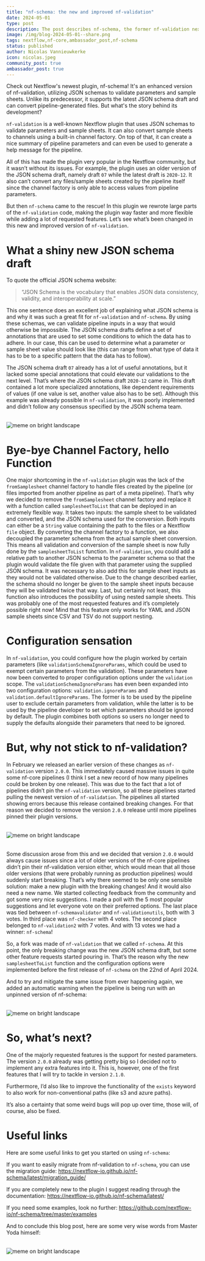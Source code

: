 ```yaml
---
title: "nf-schema: the new and improved nf-validation"
date: 2024-05-01
type: post
description: The post describes nf-schema, the former nf-validation nextflow plugin rewritten and improved.
image: /img/blog-2024-05-01--share.png
tags: nextflow,nf-core,ambassador_post,nf-schema
status: published
author: Nicolas Vannieuwkerke
icon: nicolas.jpeg
community_post: true
ambassador_post: true
---
```


Check out Nextflow's newest plugin, nf-schema! It's an enhanced version of nf-validation, utilizing JSON schemas to validate parameters and sample sheets. Unlike its predecessor, it supports the latest JSON schema draft and can convert pipeline-generated files. But what's the story behind its development?

<!-- end-archive-description -->

`nf-validation` is a well-known Nextflow plugin that uses JSON schemas to validate parameters and sample sheets. It can also convert sample sheets to channels using a built-in channel factory. On top of that, it can create a nice summary of pipeline parameters and can even be used to generate a help message for the pipeline.

All of this has made the plugin very popular in the Nextflow community, but it wasn’t without its issues. For example, the plugin uses an older version of the JSON schema draft, namely draft `07` while the latest draft is `2020-12`. It also can’t convert any files/sample sheets created by the pipeline itself since the channel factory is only able to access values from pipeline parameters.

But then `nf-schema` came to the rescue! In this plugin we rewrote large parts of the `nf-validation` code, making the plugin way faster and more flexible while adding a lot of requested features. Let’s see what’s been changed in this new and improved version of `nf-validation`.

# What a shiny new JSON schema draft

To quote the official JSON schema website:

> “JSON Schema is the vocabulary that enables JSON data consistency, validity, and interoperability at scale.”

This one sentence does an excellent job of explaining what JSON schema is and why it was such a great fit for `nf-validation` and `nf-schema`. By using these schemas, we can validate pipeline inputs in a way that would otherwise be impossible. The JSON schema drafts define a set of annotations that are used to set some conditions to which the data has to adhere. In our case, this can be used to determine what a parameter or sample sheet value should look like (this can range from what type of data it has to be to a specific pattern that the data has to follow).

The JSON schema draft `07` already has a lot of useful annotations, but it lacked some special annotations that could elevate our validations to the next level. That’s where the JSON schema draft `2020-12` came in. This draft contained a lot more specialized annotations, like dependent requirements of values (if one value is set, another value also has to be set). Although this example was already possible in `nf-validation`, it was poorly implemented and didn’t follow any consensus specified by the JSON schema team.

<div style="margin-top: 2rem; margin-bottom: 2rem;">
    <img src="/img/blog-2024-05-01-nfschema-img1a.jpg" alt="meme on bright landscape" />
</div>

# Bye-bye Channel Factory, hello Function

One major shortcoming in the `nf-validation` plugin was the lack of the `fromSamplesheet` channel factory to handle files created by the pipeline (or files imported from another pipeline as part of a meta pipeline). That’s why we decided to remove the `fromSamplesheet` channel factory and replace it with a function called `samplesheetToList` that can be deployed in an extremely flexible way. It takes two inputs: the sample sheet to be validated and converted, and the JSON schema used for the conversion. Both inputs can either be a `String` value containing the path to the files or a Nextflow `file` object. By converting the channel factory to a function, we also decoupled the parameter schema from the actual sample sheet conversion. This means all validation and conversion of the sample sheet is now fully done by the `samplesheetToList` function. In `nf-validation`, you could add a relative path to another JSON schema to the parameter schema so that the plugin would validate the file given with that parameter using the supplied JSON schema. It was necessary to also add this for sample sheet inputs as they would not be validated otherwise. Due to the change described earlier, the schema should no longer be given to the sample sheet inputs because they will be validated twice that way. Last, but certainly not least, this function also introduces the possibility of using nested sample sheets. This was probably one of the most requested features and it’s completely possible right now! Mind that this feature only works for YAML and JSON sample sheets since CSV and TSV do not support nesting.

# Configuration sensation

In `nf-validation`, you could configure how the plugin worked by certain parameters (like `validationSchemaIgnoreParams`, which could be used to exempt certain parameters from the validation). These parameters have now been converted to proper configuration options under the `validation` scope. The `validationSchemaIgnoreParams` has even been expanded into two configuration options: `validation.ignoreParams` and `validation.defaultIgnoreParams`. The former is to be used by the pipeline user to exclude certain parameters from validation, while the latter is to be used by the pipeline developer to set which parameters should be ignored by default. The plugin combines both options so users no longer need to supply the defaults alongside their parameters that need to be ignored.

# But, why not stick to nf-validation?

In February we released an earlier version of these changes as `nf-validation` version `2.0.0`. This immediately caused massive issues in quite some nf-core pipelines (I think I set a new record of how many pipelines could be broken by one release). This was due to the fact that a lot of pipelines didn’t pin the `nf-validation` version, so all these pipelines started pulling the newest version of `nf-validation`. The pipelines all started showing errors because this release contained breaking changes. For that reason we decided to remove the version `2.0.0` release until more pipelines pinned their plugin versions.

<div style="margin-top: 2rem; margin-bottom: 2rem;">
    <img src="/img/blog-2024-05-01-nfschema-img1b.jpg" alt="meme on bright landscape" />
</div>

Some discussion arose from this and we decided that version `2.0.0` would always cause issues since a lot of older versions of the nf-core pipelines didn’t pin their nf-validation version either, which would mean that all those older versions (that were probably running as production pipelines) would suddenly start breaking. That’s why there seemed to be only one sensible solution: make a new plugin with the breaking changes! And it would also need a new name. We started collecting feedback from the community and got some very nice suggestions. I made a poll with the 5 most popular suggestions and let everyone vote on their preferred options. The last place was tied between `nf-schemavalidator` and `nf-validationutils`, both with 3 votes. In third place was `nf-checker` with 4 votes. The second place belonged to `nf-validation2` with 7 votes. And with 13 votes we had a winner: `nf-schema`!

So, a fork was made of `nf-validation` that we called `nf-schema`. At this point, the only breaking change was the new JSON schema draft, but some other feature requests started pouring in. That’s the reason why the new `samplesheetToList` function and the configuration options were implemented before the first release of `nf-schema` on the 22nd of April 2024.

And to try and mitigate the same issue from ever happening again, we added an automatic warning when the pipeline is being run with an unpinned version of nf-schema:

<div style="margin-top: 2rem; margin-bottom: 2rem;">
    <img src="/img/blog-2024-05-01-nfschema-img1c.png" alt="meme on bright landscape" />
</div>

# So, what’s next?

One of the majorly requested features is the support for nested parameters. The version `2.0.0` already was getting pretty big so I decided not to implement any extra features into it. This is, however, one of the first features that I will try to tackle in version `2.1.0`.

Furthermore, I’d also like to improve the functionality of the `exists` keyword to also work for non-conventional paths (like s3 and azure paths).

It’s also a certainty that some weird bugs will pop up over time, those will, of course, also be fixed.

# Useful links

Here are some useful links to get you started on using `nf-schema`:

If you want to easily migrate from nf-validation to `nf-schema`, you can use the migration guide: https://nextflow-io.github.io/nf-schema/latest/migration_guide/

If you are completely new to the plugin I suggest reading through the documentation: https://nextflow-io.github.io/nf-schema/latest/

If you need some examples, look no further: https://github.com/nextflow-io/nf-schema/tree/master/examples

And to conclude this blog post, here are some very wise words from Master Yoda himself:

<div style="margin-top: 2rem; margin-bottom: 2rem;">
    <img src="/img/blog-2024-05-01-nfschema-img1d.jpg" alt="meme on bright landscape" />
</div>
